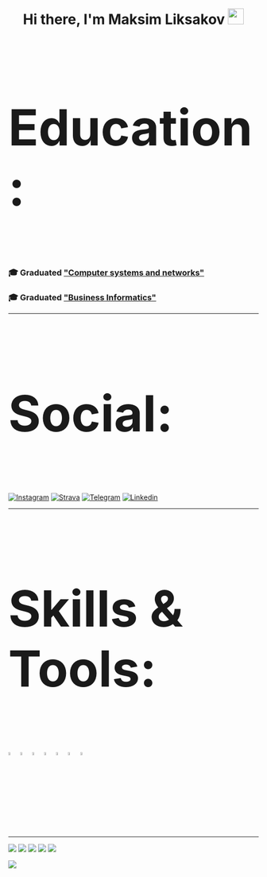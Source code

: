 <h1 align="center">Hi there, I'm Maksim Liksakov</a> 
<img src="https://media.tenor.com/JpI67YO59AwAAAAi/fas-fashion.gif" height="32"/></h1>

<h3 style="font-size:100px !important;">Education: </h3>
<h3 align="left"> 🎓 Graduated <a href="https://www.hse.ru/en/ma/system/">"Computer systems and networks"</a></h3>
<h3 align="left"> 🎓 Graduated <a href="https://www.hse.ru/en/ba/bi/">"Business Informatics" </a></h3>

---

<h3 style="font-size:100px !important;">Social: </h3>

[![Instagram](https://img.shields.io/badge/instagram-pink?logo=instagram)](https://www.instagram.com/licksuckoff/)
[![Strava](https://img.shields.io/badge/strava-orange?logo=strava)](https://www.strava.com/athletes/118950402)
[![Telegram](https://img.shields.io/badge/telegram-white?logo=telegram)](https://t.me/mlixakov)
[![Linkedin](https://img.shields.io/badge/linkedin-blue?logo=linkedin)](https://ru.linkedin.com/in/maksim-l-6bb822121)

---

<h3 style="font-size:100px !important;">Skills & Tools: </h3>

<p>
<code><img width="4%" src="https://www.vectorlogo.zone/logos/python/python-icon.svg"></code>
<code><img width="4%" src="https://upload.wikimedia.org/wikipedia/commons/6/6a/JavaScript-logo.png"></code>
<code><img width="4%" src="https://upload.wikimedia.org/wikipedia/commons/thumb/d/d5/CSS3_logo_and_wordmark.svg/1280px-CSS3_logo_and_wordmark.svg.png"></code>
<code><img width="4%" src="https://www.vectorlogo.zone/logos/w3_html5/w3_html5-icon.svg"></code>
<code><img width="4%" src="https://www.vectorlogo.zone/logos/docker/docker-tile.svg"></code>
<code><img width="4%" src="https://www.vectorlogo.zone/logos/git-scm/git-scm-icon.svg"></code>
<code><img width="4%" src="https://blog.jetbrains.com/wp-content/uploads/2019/01/pycharm_icon.svg"></code>

</p>

---

![](https://github-profile-summary-cards.vercel.app/api/cards/profile-details?username=maxim-lixakov&theme=solarized_dark)
![](https://github-profile-summary-cards.vercel.app/api/cards/most-commit-language?username=maxim-lixakov&theme=solarized_dark)
![](https://github-profile-summary-cards.vercel.app/api/cards/repos-per-language?username=maxim-lixakov&theme=solarized_dark)
![](https://github-profile-summary-cards.vercel.app/api/cards/stats?username=maxim-lixakov&theme=solarized_dark)
![](https://github-profile-summary-cards.vercel.app/api/cards/productive-time?username=maxim-lixakov&theme=solarized_dark)

![](https://komarev.com/ghpvc/?username=maxim-lixakov&color=ff69b4)
<!--
**maxim-lixakov/maxim-lixakov** is a ✨ _special_ ✨ repository because its `README.md` (this file) appears on your GitHub profile.

Here are some ideas to get you started:

- 🔭 I’m currently working on ...
- 🌱 I’m currently learning ...
- 👯 I’m looking to collaborate on ...
- 🤔 I’m looking for help with ...
- 💬 Ask me about ...
- 📫 How to reach me: ...
- 😄 Pronouns: ...
- ⚡ Fun fact: ...
-->
